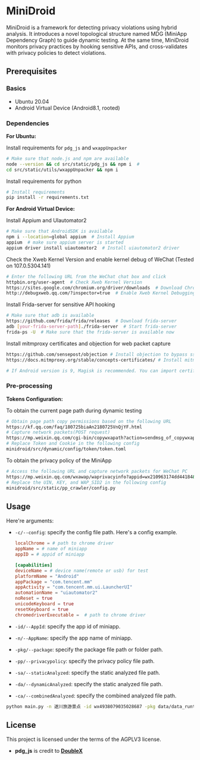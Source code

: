 # MiniDroid

MiniDroid is a framework for detecting privacy violations using hybrid analysis. It introduces a novel topological structure named MDG (MiniApp Dependency Graph) to guide dynamic testing. At the same time, MiniDroid monitors privacy practices by hooking sensitive APIs, and cross-validates with privacy policies to detect violations.

## Prerequisites

### Basics

- Ubuntu 20.04
- Android Virtual Device (Android8.1, rooted)

### Dependencies

**For Ubuntu:**

Install requirements for `pdg_js` and `wxappUnpacker`

```bash
# Make sure that node.js and npm are available
node --version && cd src/static/pdg_js && npm i  #
cd src/static/utils/wxappUnpacker && npm i
```

Install requirements for python

```bash
# Install requirements
pip install -r requirements.txt
```

**For Android Virtual Device:**

Install Appium and UIautomator2

```bash
# Make sure that AndroidSDK is available
npm i --location=global appium  # Install Appium
appium  # make sure appium server is started
appium driver install uiautomator2  # Install uiautomator2 driver
```

Check the Xweb Kernel Version and enable kernel debug of WeChat (Tested on 107.0.5304.141)

```bash
# Enter the following URL from the WeChat chat box and click
httpbin.org/user-agent  # Check Xweb Kernel Version
https://sites.google.com/chromium.org/driver/downloads  # Download ChromeDriver of the appropriate version into minidroid/drivers
http://debugxweb.qq.com/?inspector=true  # Enable Xweb Kernel Debugging
```

Install Frida-server for sensitive API hooking

```bash
# Make sure that adb is available
https://github.com/frida/frida/releases  # Download frida-server
adb [your-frida-server-path]./frida-server  # Start frida-server
frida-ps -U  # Make sure that the frida-server is available now
```

Install mitmproxy certificates and objection for web packet capture

```bash
https://github.com/sensepost/objection # Install objection to bypass ssl pinning
https://docs.mitmproxy.org/stable/concepts-certificates/ # Install mitmproxy certificates

# If Android version is 9, Magisk is recommended. You can import certificate via Magisk plugin.
```

### Pre-processing

**Tokens Configuration:**

To obtain the current page path during dynamic testing

```bash
# Obtain page path copy permissions based on the following URL
https://kf.qq.com/faq/180725biaAn2180725VnQjYF.html
# Capture network packets(POST request)
https://mp.weixin.qq.com/cgi-bin/copywxapath?action=sendmsg_of_copywxapath
# Replace Token and Cookie in the following config
minidroid/src/dynamic/config/token/token.toml
```

To obtain the privacy policy of the MiniApp

```bash
# Access the following URL and capture network packets for WeChat PC
https://mp.weixin.qq.com/wxawap/waprivacyinfo?appid=wx210963174dd44184&action=show
# Replace the UIN, KEY, and WAP_SID2 in the following config
minidroid/src/static/pp_crawler/config.py
```

## Usage

Here're arguments:

- `-c/--config`: specify the config file path. Here's a config example.

  ```toml
  localChrome = # path to chrome driver
  appName = # name of miniapp
  appID = # appid of miniapp
  
  [capabilities]
  deviceName = # device name(remote or usb) for test 
  platformName = "Android"
  appPackage = "com.tencent.mm"
  appActivity = "com.tencent.mm.ui.LauncherUI"
  automationName = "uiautomator2"
  noReset = true
  unicodeKeyboard = true
  resetKeyboard = true
  chromedriverExecutable =  # path to chrome driver
  
  ```

- `-id/--AppId`: specify the app id of miniapp.

- `-n/--AppName`: specify the app name of miniapp.

- `-pkg/--package`: specify the package file path or folder path.

- `-pp/--privacypolicy`: specify the privacy policy file path.

- `-sa/--staticAnalyzed`:  specify the static analyzed file path.

- `-da/--dynamicAnalyzed`:  specify the static analyzed file path.

- `-ca/--combinedAnalyzed`:  specify the combined analyzed file path.

```bash
python main.py -n 遂川旅游景点 -id wx4938079035028687 -pkg data/data_runtime/wx4938079035028687 -sa data/data_runtime/wx4938079035028687/StaticAnalyzer.pkl -da data/data_runtime/wx4938079035028687/DynamicAnalyzer.pkl   
```

## License

This project is licensed under the terms of the AGPLV3 license.

* **pdg_js** is credit to [**DoubleX**](https://github.com/Aurore54F/DoubleX/)
